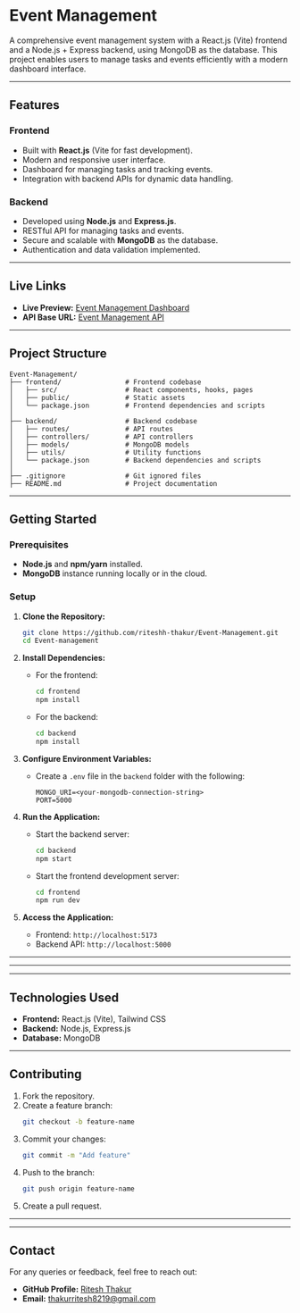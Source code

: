 # Event Management

A comprehensive event management system with a React.js (Vite) frontend and a Node.js + Express backend, using MongoDB as the database. This project enables users to manage tasks and events efficiently with a modern dashboard interface.

---

## **Features**

### **Frontend**
- Built with **React.js** (Vite for fast development).
- Modern and responsive user interface.
- Dashboard for managing tasks and tracking events.
- Integration with backend APIs for dynamic data handling.

### **Backend**
- Developed using **Node.js** and **Express.js**.
- RESTful API for managing tasks and events.
- Secure and scalable with **MongoDB** as the database.
- Authentication and data validation implemented.

---

## **Live Links**

- **Live Preview:** [Event Management Dashboard](https://event-management-1-1nyc.onrender.com/dashboard)  
- **API Base URL:** [Event Management API](https://event-management-jmt5.onrender.com)  

---

## **Project Structure**

```
Event-Management/
├── frontend/                # Frontend codebase
│   ├── src/                 # React components, hooks, pages
│   ├── public/              # Static assets
│   └── package.json         # Frontend dependencies and scripts
│
├── backend/                 # Backend codebase
│   ├── routes/              # API routes
│   ├── controllers/         # API controllers
│   ├── models/              # MongoDB models
│   ├── utils/               # Utility functions
│   └── package.json         # Backend dependencies and scripts
│
├── .gitignore               # Git ignored files
├── README.md                # Project documentation

```

---

## **Getting Started**

### **Prerequisites**
- **Node.js** and **npm/yarn** installed.
- **MongoDB** instance running locally or in the cloud.

### **Setup**

1. **Clone the Repository:**  
   ```bash
   git clone https://github.com/riteshh-thakur/Event-Management.git
   cd Event-management
   ```

2. **Install Dependencies:**  
   - For the frontend:  
     ```bash
     cd frontend
     npm install
     ```  
   - For the backend:  
     ```bash
     cd backend
     npm install
     ```

3. **Configure Environment Variables:**  
   - Create a `.env` file in the `backend` folder with the following:  
     ```env
     MONGO_URI=<your-mongodb-connection-string>
     PORT=5000
     ```  

4. **Run the Application:**  
   - Start the backend server:  
     ```bash
     cd backend
     npm start
     ```  
   - Start the frontend development server:  
     ```bash
     cd frontend
     npm run dev
     ```  

5. **Access the Application:**  
   - Frontend: `http://localhost:5173`  
   - Backend API: `http://localhost:5000`  

---



---


---

## **Technologies Used**

- **Frontend:** React.js (Vite), Tailwind CSS  
- **Backend:** Node.js, Express.js  
- **Database:** MongoDB  

---

## **Contributing**

1. Fork the repository.  
2. Create a feature branch:  
   ```bash
   git checkout -b feature-name
   ```  
3. Commit your changes:  
   ```bash
   git commit -m "Add feature"
   ```  
4. Push to the branch:  
   ```bash
   git push origin feature-name
   ```  
5. Create a pull request.  

---


---

## **Contact**

For any queries or feedback, feel free to reach out:  
- **GitHub Profile:** [Ritesh Thakur](https://github.com/riteshh-thakur)  
- **Email:** thakurritesh8219@gmail.com  
